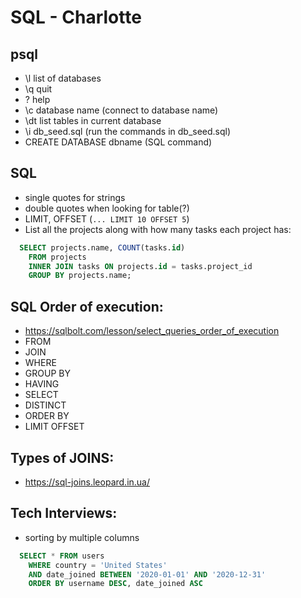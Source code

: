 # SQL - Charlotte

## psql
* \l list of databases
* \q quit
* \? help
* \c database name (connect to database name)
* \dt list tables in current database
* \i db_seed.sql (run the commands in db_seed.sql)
* CREATE DATABASE dbname (SQL command)

## SQL
* single quotes for strings
* double quotes when looking for table(?)
* LIMIT, OFFSET (```... LIMIT 10 OFFSET 5```)
* List all the projects along with how many tasks each project has:
```sql
  SELECT projects.name, COUNT(tasks.id)
    FROM projects
    INNER JOIN tasks ON projects.id = tasks.project_id
    GROUP BY projects.name;
```
## SQL Order of execution:
* https://sqlbolt.com/lesson/select_queries_order_of_execution
* FROM
* JOIN
* WHERE
* GROUP BY
* HAVING
* SELECT
* DISTINCT
* ORDER BY 
* LIMIT OFFSET 

## Types of JOINS:
* https://sql-joins.leopard.in.ua/

## Tech Interviews:
* sorting by multiple columns
```sql
  SELECT * FROM users
    WHERE country = 'United States'
    AND date_joined BETWEEN '2020-01-01' AND '2020-12-31'
    ORDER BY username DESC, date_joined ASC
```